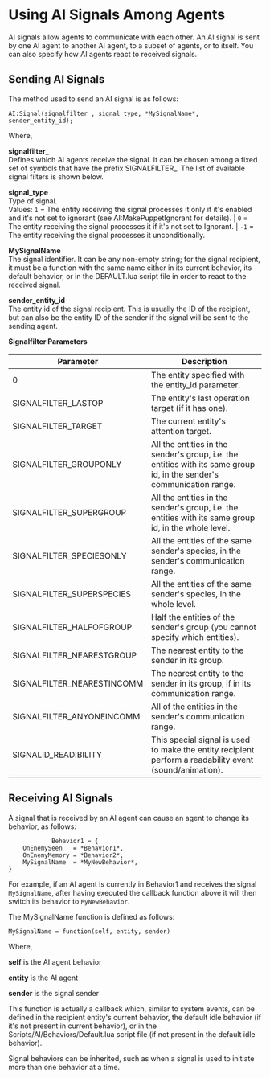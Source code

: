 # Using AI Signals Among Agents<a name="ai-comm-signals"></a>

AI signals allow agents to communicate with each other\. An AI signal is sent by one AI agent to another AI agent, to a subset of agents, or to itself\. You can also specify how AI agents react to received signals\.

## Sending AI Signals<a name="ai-comm-signals-send"></a>

The method used to send an AI signal is as follows:

`AI:Signal(signalfilter_, signal_type, *MySignalName*, sender_entity_id);`

Where,

**signalfilter\_**  
Defines which AI agents receive the signal\. It can be chosen among a fixed set of symbols that have the prefix SIGNALFILTER\_\. The list of available signal filters is shown below\.

**signal\_type**  
Type of signal\.  
Values: `1` = The entity receiving the signal processes it only if it's enabled and it's not set to ignorant \(see AI:MakePuppetIgnorant for details\)\. \| `0` = The entity receiving the signal processes it if it's not set to Ignorant\. \| `-1` = The entity receiving the signal processes it unconditionally\.

**MySignalName**  
The signal identifier\. It can be any non\-empty string; for the signal recipient, it must be a function with the same name either in its current behavior, its default behavior, or in the DEFAULT\.lua script file in order to react to the received signal\.

**sender\_entity\_id**  
The entity id of the signal recipient\. This is usually the ID of the recipient, but can also be the entity ID of the sender if the signal will be sent to the sending agent\.


**Signalfilter Parameters**  

| Parameter | Description | 
| --- | --- | 
| 0 | The entity specified with the entity\_id parameter\. | 
| SIGNALFILTER\_LASTOP | The entity's last operation target \(if it has one\)\. | 
| SIGNALFILTER\_TARGET | The current entity's attention target\. | 
| SIGNALFILTER\_GROUPONLY | All the entities in the sender's group, i\.e\. the entities with its same group id, in the sender's communication range\. | 
| SIGNALFILTER\_SUPERGROUP | All the entities in the sender's group, i\.e\. the entities with its same group id, in the whole level\. | 
| SIGNALFILTER\_SPECIESONLY | All the entities of the same sender's species, in the sender's communication range\. | 
| SIGNALFILTER\_SUPERSPECIES | All the entities of the same sender's species, in the whole level\. | 
| SIGNALFILTER\_HALFOFGROUP | Half the entities of the sender's group \(you cannot specify which entities\)\. | 
| SIGNALFILTER\_NEARESTGROUP | The nearest entity to the sender in its group\. | 
| SIGNALFILTER\_NEARESTINCOMM | The nearest entity to the sender in its group, if in its communication range\. | 
| SIGNALFILTER\_ANYONEINCOMM | All of the entities in the sender's communication range\. | 
| SIGNALID\_READIBILITY | This special signal is used to make the entity recipient perform a readability event \(sound/animation\)\. | 

## Receiving AI Signals<a name="ai-comm-signals-receive"></a>

A signal that is received by an AI agent can cause an agent to change its behavior, as follows:

```
            Behavior1 = {
    OnEnemySeen   = *Behavior1*,
    OnEnemyMemory = *Behavior2*,
    MySignalName  = *MyNewBehavior*,
}
```

For example, if an AI agent is currently in Behavior1 and receives the signal `MySignalName`, after having executed the callback function above it will then switch its behavior to `MyNewBehavior`\.

The MySignalName function is defined as follows: 

`MySignalName = function(self, entity, sender)`

Where,

**self** is the AI agent behavior 

**entity** is the AI agent

**sender** is the signal sender

This function is actually a callback which, similar to system events, can be defined in the recipient entity's current behavior, the default idle behavior \(if it's not present in current behavior\), or in the Scripts/AI/Behaviors/Default\.lua script file \(if not present in the default idle behavior\)\.

Signal behaviors can be inherited, such as when a signal is used to initiate more than one behavior at a time\.